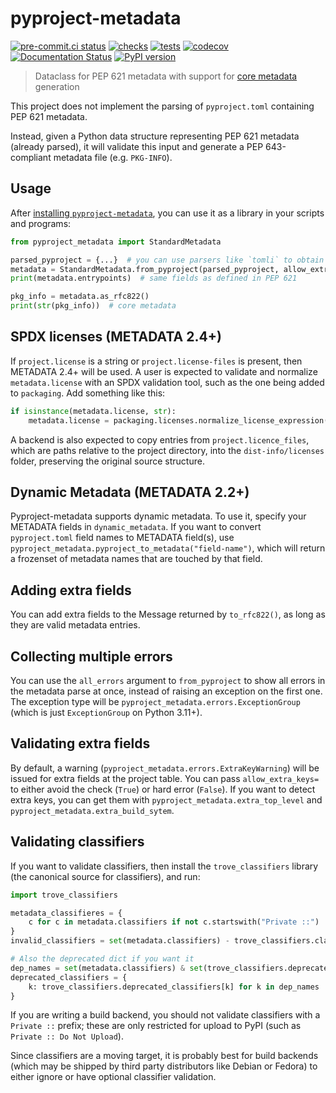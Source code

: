 # pyproject-metadata

[![pre-commit.ci status][pre-commit-badge]][pre-commit-link]
[![checks][gha-checks-badge]][gha-checks-link]
[![tests][gha-tests-badge]][gha-tests-link]
[![codecov][codecov-badge]][codecov-link]
[![Documentation Status][rtd-badge]][rtd-link]
[![PyPI version][pypi-version]][pypi-link]

> Dataclass for PEP 621 metadata with support for [core metadata] generation

This project does not implement the parsing of `pyproject.toml` containing PEP
621 metadata.

Instead, given a Python data structure representing PEP 621 metadata (already
parsed), it will validate this input and generate a PEP 643-compliant metadata
file (e.g. `PKG-INFO`).

## Usage

After
[installing `pyproject-metadata`](https://pypi.org/project/pyproject-metadata/),
you can use it as a library in your scripts and programs:

```python
from pyproject_metadata import StandardMetadata

parsed_pyproject = {...}  # you can use parsers like `tomli` to obtain this dict
metadata = StandardMetadata.from_pyproject(parsed_pyproject, allow_extra_keys=False)
print(metadata.entrypoints)  # same fields as defined in PEP 621

pkg_info = metadata.as_rfc822()
print(str(pkg_info))  # core metadata
```

## SPDX licenses (METADATA 2.4+)

If `project.license` is a string or `project.license-files` is present, then
METADATA 2.4+ will be used. A user is expected to validate and normalize
`metadata.license` with an SPDX validation tool, such as the one being added to
`packaging`. Add something like this:

```python
if isinstance(metadata.license, str):
    metadata.license = packaging.licenses.normalize_license_expression(metadata.license)
```

A backend is also expected to copy entries from `project.licence_files`, which
are paths relative to the project directory, into the `dist-info/licenses`
folder, preserving the original source structure.

## Dynamic Metadata (METADATA 2.2+)

Pyproject-metadata supports dynamic metadata. To use it, specify your METADATA
fields in `dynamic_metadata`. If you want to convert `pyproject.toml` field
names to METADATA field(s), use
`pyproject_metadata.pyproject_to_metadata("field-name")`, which will return a
frozenset of metadata names that are touched by that field.

## Adding extra fields

You can add extra fields to the Message returned by `to_rfc822()`, as long as
they are valid metadata entries.

## Collecting multiple errors

You can use the `all_errors` argument to `from_pyproject` to show all errors in
the metadata parse at once, instead of raising an exception on the first one.
The exception type will be `pyproject_metadata.errors.ExceptionGroup` (which is
just `ExceptionGroup` on Python 3.11+).

## Validating extra fields

By default, a warning (`pyproject_metadata.errors.ExtraKeyWarning`) will be
issued for extra fields at the project table. You can pass `allow_extra_keys=`
to either avoid the check (`True`) or hard error (`False`). If you want to
detect extra keys, you can get them with `pyproject_metadata.extra_top_level`
and `pyproject_metadata.extra_build_sytem`.

## Validating classifiers

If you want to validate classifiers, then install the `trove_classifiers`
library (the canonical source for classifiers), and run:

```python
import trove_classifiers

metadata_classifieres = {
    c for c in metadata.classifiers if not c.startswith("Private ::")
}
invalid_classifiers = set(metadata.classifiers) - trove_classifiers.classifiers

# Also the deprecated dict if you want it
dep_names = set(metadata.classifiers) & set(trove_classifiers.deprecated_classifiers)
deprecated_classifiers = {
    k: trove_classifiers.deprecated_classifiers[k] for k in dep_names
}
```

If you are writing a build backend, you should not validate classifiers with a
`Private ::` prefix; these are only restricted for upload to PyPI (such as
`Private :: Do Not Upload`).

Since classifiers are a moving target, it is probably best for build backends
(which may be shipped by third party distributors like Debian or Fedora) to
either ignore or have optional classifier validation.

<!-- prettier-ignore-start -->
[core metadata]:            https://packaging.python.org/specifications/core-metadata/
[gha-checks-link]:          https://github.com/pypa/pyproject-metadata/actions/workflows/checks.yml
[gha-checks-badge]:         https://github.com/pypa/pyproject-metadata/actions/workflows/checks.yml/badge.svg
[gha-tests-link]:           https://github.com/pypa/pyproject-metadata/actions/workflows/tests.yml
[gha-tests-badge]:          https://github.com/pypa/pyproject-metadata/actions/workflows/tests.yml/badge.svg
[pre-commit-link]:          https://results.pre-commit.ci/latest/github/pypa/pyproject-metadata/main
[pre-commit-badge]:         https://results.pre-commit.ci/badge/github/pypa/pyproject-metadata/main.svg
[codecov-link]:             https://codecov.io/gh/pypa/pyproject-metadata
[codecov-badge]:            https://codecov.io/gh/pypa/pyproject-metadata/branch/main/graph/badge.svg?token=9chBjS1lch
[pypi-link]:                https://pypi.org/project/pyproject-metadata/
[pypi-version]:             https://badge.fury.io/py/pyproject-metadata.svg
[rtd-link]:                 https://pep621.readthedocs.io/en/latest/?badge=latest
[rtd-badge]:                https://readthedocs.org/projects/pep621/badge/?version=latest
<!-- prettier-ignore-end -->
